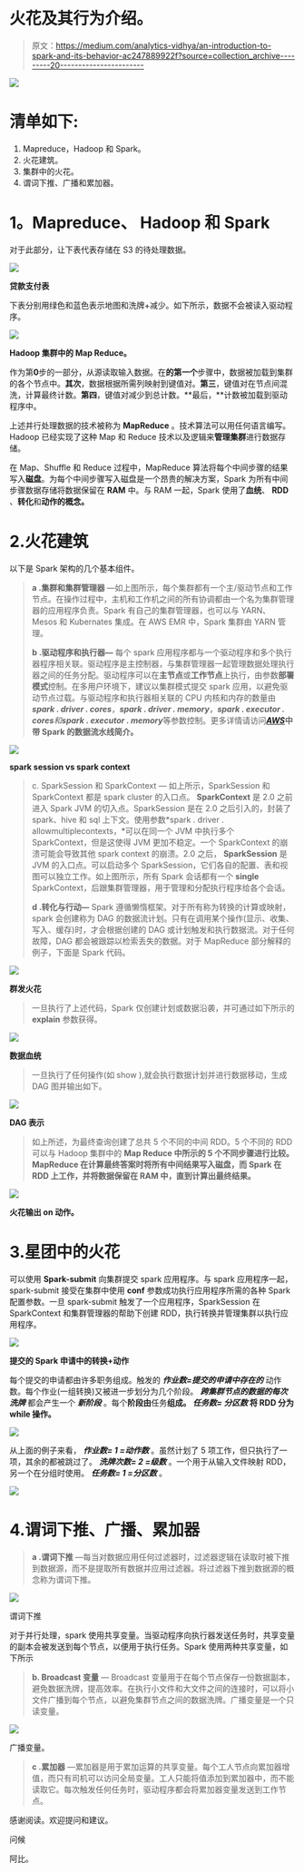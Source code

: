 # 火花及其行为介绍。

> 原文：<https://medium.com/analytics-vidhya/an-introduction-to-spark-and-its-behavior-ac247889922f?source=collection_archive---------20----------------------->

![](img/cee7491d32792823539fb90189877f57.png)

# 清单如下:

1.  Mapreduce，Hadoop 和 Spark。
2.  火花建筑。
3.  集群中的火花。
4.  谓词下推、广播和累加器。

# **1。Mapreduce、** Hadoop 和 **Spark**

对于此部分，让下表代表存储在 S3 的待处理数据。

![](img/adb8d818c96008656c8a5ee177ba38e9.png)

**贷款支付表**

下表分别用绿色和蓝色表示地图和洗牌+减少。如下所示，数据不会被读入驱动程序。

![](img/c4328ef8d312b774a128a25c1e36539c.png)

**Hadoop 集群中的 Map Reduce。**

作为第**0**步的一部分，从源读取输入数据。在**的第一个**步骤中，数据被加载到集群的各个节点中。**其次**，数据根据所需列映射到键值对。**第三**，键值对在节点间混洗，计算最终计数。**第四**，键值对减少到总计数。**最后，**计数被加载到驱动程序中。

上述并行处理数据的技术被称为 **MapReduce** 。技术算法可以用任何语言编写。Hadoop 已经实现了这种 Map 和 Reduce 技术以及逻辑来**管理集群**进行数据存储。

在 Map、Shuffle 和 Reduce 过程中，MapReduce 算法将每个中间步骤的结果写入**磁盘**。为每个中间步骤写入磁盘是一个昂贵的解决方案，Spark 为所有中间步骤数据存储将数据保留在 **RAM** 中。与 RAM 一起，Spark 使用了**血统**、 **RDD** 、**转化**和**动作的概念。**

# 2.火花建筑

以下是 Spark 架构的几个基本组件。

> **a .集群和集群管理器** —如上图所示，每个集群都有一个主/驱动节点和工作节点。在操作过程中，主机和工作机之间的所有协调都由一个名为集群管理器的应用程序负责。Spark 有自己的集群管理器，也可以与 YARN、Mesos 和 Kubernates 集成。在 AWS EMR 中，Spark 集群由 YARN 管理。
> 
> **b .驱动程序和执行器—** 每个 spark 应用程序都与一个驱动程序和多个执行器程序相关联。驱动程序是主控制器，与集群管理器一起管理数据处理执行器之间的任务分配。驱动程序可以在**主节点**或**工作节点**上执行，由参数**部署模式**控制。在多用户环境下，建议以集群模式提交 spark 应用，以避免驱动节点过载。与驱动程序和执行器相关联的 CPU 内核和内存的数量由***spark . driver . cores***，***spark . driver . memory***，***spark . executor . cores****和****spark . executor . memory***等参数控制。更多详情请访问[***AWS***](/analytics-vidhya/an-introduction-to-spark-with-aws-425e6ccdff52)**中带 Spark 的数据流水线简介。**

![](img/376f51b9e790ec979375bf092e43b187.png)

**spark session vs spark context**

> c. SparkSession 和 SparkContext *—* 如上所示，SparkSession 和 SparkContext 都是 spark cluster 的入口点。 **SparkContext** 是 2.0 之前进入 Spark JVM 的切入点。SparkSession 是在 2.0 之后引入的，封装了 spark、hive 和 sql 上下文。使用参数*spark . driver . allowmultiplecontexts，*可以在同一个 JVM 中执行多个 SparkContext，但是这使得 JVM 更加不稳定。一个 SparkContext 的崩溃可能会导致其他 spark context 的崩溃。2.0 之后， **SparkSession** 是 JVM 的入口点。可以启动多个 SparkSession，它们各自的配置、表和视图可以独立工作。如上图所示，所有 Spark 会话都有一个 **single** SparkContext，后跟集群管理器，用于管理和分配执行程序给各个会话。
> 
> **d .转化与行动—** Spark 遵循懒惰框架。对于所有称为转换的计算或映射，spark 会创建称为 DAG 的数据流计划。只有在调用某个操作(显示、收集、写入、缓存)时，才会根据创建的 DAG 或计划触发和执行数据流。对于任何故障，DAG 都会被跟踪以检索丢失的数据。对于 MapReduce 部分解释的例子，下面是 Spark 代码。

![](img/905a68948a0affa7542adaa30f327c25.png)

**群发火花**

> 一旦执行了上述代码，Spark 仅创建计划或数据沿袭，并可通过如下所示的 **explain** 参数获得。

![](img/32cdd2686b13565989baef811b35d454.png)

**数据血统**

> 一旦执行了任何操作(如 show ),就会执行数据计划并进行数据移动，生成 DAG 图并输出如下。

![](img/e147f98d09ceda34cdf0ca15f085653f.png)

**DAG 表示**

> 如上所述，为最终查询创建了总共 5 个不同的中间 RDD。5 个不同的 RDD 可以与 Hadoop 集群中的 **Map Reduce 中所示的 5 个不同步骤进行比较。MapReduce 在计算最终答案时将所有中间结果写入磁盘，而 Spark 在 RDD 上工作，并将数据保留在 RAM 中，直到计算出最终结果。**

![](img/4a749689dd8878692e4259547613b0d8.png)

**火花输出 on 动作。**

# 3.星团中的火花

可以使用 **Spark-submit** 向集群提交 spark 应用程序。与 spark 应用程序一起，spark-submit 接受在集群中使用 **conf** 参数成功执行应用程序所需的各种 Spark 配置参数。一旦 spark-submit 触发了一个应用程序，SparkSession 在 SparkContext 和集群管理器的帮助下创建 RDD，执行转换并管理集群以执行应用程序。

![](img/06c79ce8445a0a97cd1fe4b36fb5aae4.png)

**提交的 Spark 申请中的转换+动作**

每个提交的申请都由许多职务组成。触发的 ***作业数=提交的申请中存在的*** 动作数。每个作业(一组转换)又被进一步划分为几个阶段。 ***跨集群节点的数据的每次洗牌*** 都会产生一个 ***新阶段*** 。每个**阶段由**任务**组成。 ***任务数=*** ***分区数*** 将 RDD 分为 while 操作。**

![](img/25523327471672e1978ef74d9c45f0fe.png)

从上面的例子来看， ***作业数= 1 =动作数*** 。虽然计划了 5 项工作，但只执行了一项，其余的都被跳过了。 ***洗牌次数= 2 =级数*** 。一个用于从输入文件映射 RDD，另一个在分组时使用。 ***任务数= 1 =分区数*** 。

![](img/bb6f0ca847a523483fe335068cca5d51.png)

# 4.谓词下推、广播、累加器

> **a .谓词下推** —每当对数据应用任何过滤器时，过滤器逻辑在读取时被下推到数据源，而不是提取所有数据并应用过滤器。将过滤器下推到数据源的概念称为谓词下推。

![](img/518df8aa30bd6cfa028d5879641d061a.png)

谓词下推

对于并行处理，spark 使用共享变量。当驱动程序向执行器发送任务时，共享变量的副本会被发送到每个节点，以便用于执行任务。Spark 使用两种共享变量，如下所示

> **b. Broadcast 变量** — Broadcast 变量用于在每个节点保存一份数据副本，避免数据洗牌，提高效率。在执行小文件和大文件之间的连接时，可以将小文件广播到每个节点，以避免集群节点之间的数据洗牌。广播变量是一个只读变量。

![](img/3c6ddeaea008003a73e234bd91bdd413.png)

广播变量。

> **c .累加器** —累加器是用于累加运算的共享变量。每个工人节点向累加器增值，而只有司机可以访问全局变量。工人只能将值添加到累加器中，而不能读取它。每次触发任何任务时，驱动程序都会将累加器变量发送到工作节点。

感谢阅读。欢迎提问和建议。

问候

阿比。